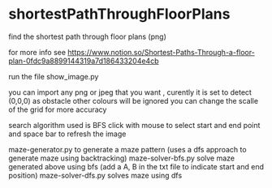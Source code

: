 # shortestPathThroughFloorPlans
find the shortest path through floor plans (png) 


for more info see https://www.notion.so/Shortest-Paths-Through-a-floor-plan-0fdc9a8899144319a7d186433204e4cb

run the file show_image.py 

you can import any png or jpeg that you want ,  curently it is set to detect (0,0,0) as obstacle other colours will be ignored 
you can change the scalle of the grid for more accuracy 

search algorithm used is BFS
click with mouse to select start and end point 
and space bar to refresh the image 


maze-generator.py   to generate a maze pattern (uses a dfs approach to generate maze using backtracking)
maze-solver-bfs.py  solve maze generated above using bfs (add a A, B in the txt file to indicate start and end position)
maze-solver-dfs.py  solves maze using dfs 


